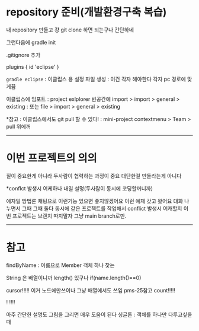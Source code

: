 # repository 준비(개발환경구축 복습)
내 repository 만들고 걍 git clone 하면 되는구나 간단하네

그런다음에 gradle init

.gitignore 추가

plugins {
id 'eclipse'
}

`gradle eclipse` : 이클립스 용 설정 파일 생성 : 이건 각자 해야한다 각자 pc 경로에 맞게끔 

이클립스에 임포트
: project exlplorer 빈공간에 import > import > general > existing
: 또는 file > import > general > existing

*참고 : 이클립스에서도 git pull 할 수 있다!
: mini-project contextmenu > Team > pull 위에꺼

-----------------------------------
# 이번 프로젝트의 의의
질이 중요한게 아니라
두사람이 협력하는 과정이 중요
대단한걸 만들라는게 아니다

*conflct 발생시 어케하나 내일 설명(두사람이 동시에 코딩할꺼니까)

애자일 방법론
채팅으로 이런기능 있으면 좋지않겠어요
이런 예제 갖고 왔어요
대화 나누면서 그때 그때
둘다 동시에 같은 프로젝트를 작업해서 conflict 발생시 어캐할지
이번 프로젝트는 브랜치 따지말자
그냥 main branch로만.

------------------------------------
# 참고
findByName : 이름으로 Member 객체 하나 찾는

String 은 배열이니까 length() 있구나 if(name.length()==0)

cursor!!!!! 이거 노드에만쓰이나 그냥 배열에서도 쓰임 pms-25참고
count!!!!!

! !!!!

아주 간단한 설명도 그림을 그리면 매우 도움이 된다
싱글톤 : 객체를 하나만 다루고싶을때
